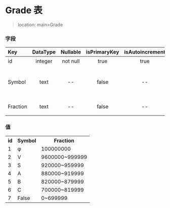 # Grade 表
> location: main>Grade

### 字段
| Key | DataType | Nullable | isPrimaryKey | isAutoincrement | p.s. |
|:--|:-:|:-:|:-:|:-:|:--|
| id | integer | not null | true | true | 主键 |
| Symbol | text | -- | false | -- | 得分评级（符号） |
| Fraction | text | -- | false | -- | 得分区间 |

### 值
<table><tr><th>id</th><th>Symbol</th><th>Fraction</th><tr><tr><td>1</td><td>φ</td><td>100000000</td></tr><tr><td>2</td><td>V</td><td>9600000~999999</td></tr><tr><td>3</td><td>S</td><td>920000~959999</td></tr><tr><td>4</td><td>A</td><td>880000~919999</td></tr><tr><td>5</td><td>B</td><td>820000~879999</td></tr><tr><td>6</td><td>C</td><td>700000~819999</td></tr><tr><td>7</td><td>False</td><td>0~699999</td></tr></table>